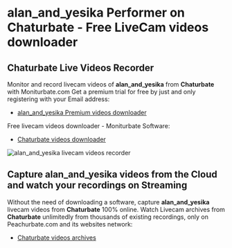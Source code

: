 # alan_and_yesika Performer on Chaturbate - Free LiveCam videos downloader

## Chaturbate Live Videos Recorder

Monitor and record livecam videos of **alan_and_yesika** from **Chaturbate** with Moniturbate.com
Get a premium trial for free by just and only registering with your Email address:
* [alan_and_yesika Premium videos downloader](https://moniturbate.com/request-demo-licence-key.html)

Free livecam videos downloader - Moniturbate Software:
* [Chaturbate videos downloader](https://moniturbate.com/moniturbate-download-software.html)

![alan_and_yesika livecam videos recorder](https://peachurnet.com/templates/moniturbate-software.png)


## Capture alan_and_yesika videos from the Cloud and watch your recordings on Streaming

Without the need of downloading a software, capture **alan_and_yesika** livecam videos from **Chaturbate** 100% online.
Watch Livecam archives from **Chaturbate** unlimitedly from thousands of existing recordings, only on Peachurbate.com and its websites network:
* [Chaturbate videos archives](https://peachurnet.com/)